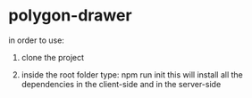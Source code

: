 # polygon-drawer


in order to use:
1. clone the project

2. inside the root folder type:
  npm run init
  this will install all the dependencies in the client-side and in the server-side
